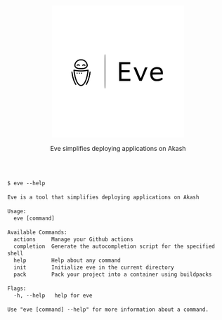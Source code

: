 <p align="center">
  <img src="doc/logos/Eve-logos_transparent.svg" width="300">
</p>

<div align="center">
  Eve simplifies deploying applications on Akash
</div>

<br/><br/>

```
$ eve --help

Eve is a tool that simplifies deploying applications on Akash

Usage:
  eve [command]

Available Commands:
  actions     Manage your Github actions
  completion  Generate the autocompletion script for the specified shell
  help        Help about any command
  init        Initialize eve in the current directory
  pack        Pack your project into a container using buildpacks

Flags:
  -h, --help   help for eve

Use "eve [command] --help" for more information about a command.
```